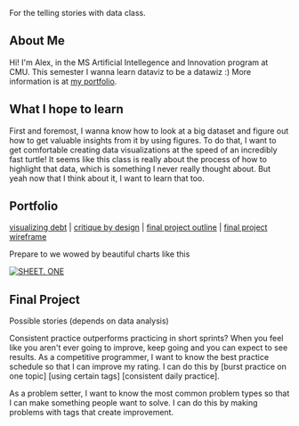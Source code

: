 For the telling stories with data class.
## About Me

Hi! I'm Alex, in the MS Artificial Intellegence and Innovation program at CMU. This semester I wanna learn dataviz to be a datawiz :)
More information is at [my portfolio](https://alex7li.github.io/about).

## What I hope to learn

First and foremost, I wanna know how to look at a big dataset and figure out how to get valuable insights from it by using figures. To do that, I want to get comfortable creating data visualizations at the speed of an incredibly fast turtle! It seems like this class is really about the process of how to highlight that data, which is something I never really thought about. But yeah now that I think about it, I want to learn that too.

## Portfolio

[visualizing debt](https://alex7li.github.io/DataStories/visualizing-government-debt) |
[critique by design](https://alex7li.github.io/DataStories/critique-by-design) |
[final project outline](https://alex7li.github.io/DataStories/final-project-outline) |
[final project wireframe](https://alex7li.github.io/DataStories/final-project-wireframe)

Prepare to we wowed by beautiful charts like this

<div class='tableauPlaceholder' id='viz1675270390098' style='position: relative'><noscript><a href='#'><img alt='SHEET. ONE ' src='https:&#47;&#47;public.tableau.com&#47;static&#47;images&#47;Ah&#47;AhaMybeautifulfirstworkbook_&#47;Sheet1&#47;1_rss.png' style='border: none' /></a></noscript><object class='tableauViz'  style='display:none;'><param name='host_url' value='https%3A%2F%2Fpublic.tableau.com%2F' /> <param name='embed_code_version' value='3' /> <param name='site_root' value='' /><param name='name' value='AhaMybeautifulfirstworkbook_&#47;Sheet1' /><param name='tabs' value='no' /><param name='toolbar' value='yes' /><param name='static_image' value='https:&#47;&#47;public.tableau.com&#47;static&#47;images&#47;Ah&#47;AhaMybeautifulfirstworkbook_&#47;Sheet1&#47;1.png' /> <param name='animate_transition' value='yes' /><param name='display_static_image' value='yes' /><param name='display_spinner' value='yes' /><param name='display_overlay' value='yes' /><param name='display_count' value='yes' /><param name='language' value='en-US' /></object></div>
<script type='text/javascript'>
const divElement = document.getElementById('viz1675270390098');
const vizElement = divElement.getElementsByTagName('object')[0];
vizElement.style.width='100%';
vizElement.style.height=(divElement.offsetWidth*0.75)+'px';
const scriptElement = document.createElement('script');
scriptElement.src = 'https://public.tableau.com/javascripts/api/viz_v1.js';
vizElement.parentNode.insertBefore(scriptElement, vizElement);
</script>

## Final Project

Possible stories (depends on data analysis)

Consistent practice outperforms practicing in short sprints?
When you feel like you aren't ever going to improve, keep going and you can expect to see results.
As a competitive programmer, I want to know the best practice schedule so that I can improve my rating. I can do this by [burst practice on one topic] [using certain tags] [consistent daily practice].

As a problem setter, I want to know the most common problem types so that I can make something people want to solve. I can do this by making problems with tags that create improvement.


